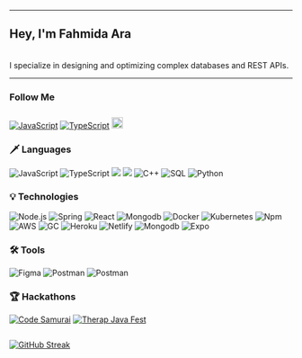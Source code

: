 <div style="display: flex; justify-content: space-between;">
 
</div>

---

## Hey, I'm Fahmida Ara
<br>
I specialize in designing and optimizing complex databases and REST APIs.

---

### Follow Me

[![JavaScript](https://img.shields.io/badge/-Linkedin-000?&logo=linkedin)](https://www.linkedin.com/in/fahmida-reem)
[![TypeScript](https://img.shields.io/badge/-Instagram-000?&logo=instagram&logoColor=ffffff)](https://www.instagram.com/fahmida_reem)
<img src="https://visitor-badge.laobi.icu/badge?page_id=fahmidareem3.fahmidareem3&right_color=black&left_color=pink" style="align-self: ;height: 20px; margin-top:10px">

### 🗡️ Languages

![JavaScript](https://img.shields.io/badge/-JavaScript-000?&logo=JavaScript)
![TypeScript](https://img.shields.io/badge/-TypeScript-000?&logo=TypeScript)
![](https://custom-icon-badges.demolab.com/badge/Java-blue.svg?logo=javasr&color=000000)
![](https://custom-icon-badges.demolab.com/badge/C-blue.svg?logo=csr&color=000000)
![C++](https://img.shields.io/badge/-C++-000?&logo=c%2b%2b&logoColor=00599C)
![SQL](https://img.shields.io/badge/-SQL-000?&logo=MySQL)
![Python](https://img.shields.io/badge/-Python-000?&logo=Python)

### 💡 Technologies

![Node.js](https://img.shields.io/badge/-Node.js-000?&logo=node.js)
![Spring](https://img.shields.io/badge/-Spring-000?&logo=Spring)
![React](https://img.shields.io/badge/-React-000?&logo=React)
![Mongodb](https://img.shields.io/badge/-Mongodb-000?&logo=mongodb&logoColor=47A248)
![Docker](https://img.shields.io/badge/-Docker-000?&logo=Docker)
![Kubernetes](https://img.shields.io/badge/-Kubernetes-000?&logo=Kubernetes)
![Npm](https://img.shields.io/badge/-NPM-000?&logo=npm)
![AWS](https://img.shields.io/badge/-AWS-000?&logo=Amazon-AWS&logoColor=F90)
![GC](https://img.shields.io/badge/-Google%20Cloud-000?&logo=googlecloud&logoColor=4285F4)
![Heroku](https://img.shields.io/badge/-Heroku-000?&logo=heroku&logoColor=430098)
![Netlify](https://img.shields.io/badge/-Netlify-000?&logo=netlify&logoColor=00C7B7)
![Mongodb](https://img.shields.io/badge/-Mongodb-000?&logo=mongodb&logoColor=47A248)
![Expo](https://img.shields.io/badge/-Expo-000?&logo=expo&logoColor=ffffff)

### 🛠️ Tools

![Figma](https://img.shields.io/badge/-Figma-000?&logo=figma&logoColor=F24E1E)
![Postman](https://img.shields.io/badge/-Postman-000?&logo=postman)
![Postman](https://img.shields.io/badge/-Git-000?&logo=git)

### 🏆 Hackathons

[![Code Samurai](https://custom-icon-badges.demolab.com/badge/Code%20Samurai%20BD-blue.svg?logo=codesamurai&color=000000)](https://www.linkedin.com/posts/fahmida-reem_we-became-the-champion-in-the-uiux-category-activity-7012759190796460032-W9Lp?utm_source=share&utm_medium=member_ios)
[![Therap Java Fest](https://custom-icon-badges.demolab.com/badge/Therap%20Java%20Fest-blue.svg?logo=therapsr&color=000000&logoColor=FBAB18)](https://www.linkedin.com/posts/fahmida-reem_therapjavafest-therapbd-activity-6973628513811644416-xSod?utm_source=share&utm_medium=member_ios)

<div style="width:100%;display: flex; justify-content: space-between;">

[![GitHub Streak](https://streak-stats.demolab.com?user=fahmidareem3&theme=dracula&hide_border=true)](https://git.io/streak-stats)

</div>
